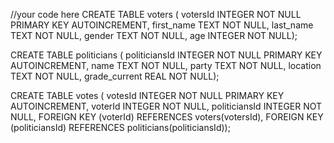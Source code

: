 //your code here
CREATE TABLE voters (
votersId INTEGER NOT NULL PRIMARY KEY AUTOINCREMENT,
first_name TEXT NOT NULL,
last_name TEXT NOT NULL,
gender TEXT NOT NULL,
age INTEGER NOT NULL);

CREATE TABLE politicians (
politiciansId INTEGER NOT NULL PRIMARY KEY AUTOINCREMENT,
name TEXT NOT NULL,
party TEXT NOT NULL,
location TEXT NOT NULL,
grade_current REAL NOT NULL);

CREATE TABLE votes (
votesId INTEGER NOT NULL PRIMARY KEY AUTOINCREMENT,
voterId INTEGER NOT NULL,
politiciansId INTEGER NOT NULL,
FOREIGN KEY (voterId) REFERENCES voters(votersId),
FOREIGN KEY (politiciansId) REFERENCES politicians(politiciansId));

